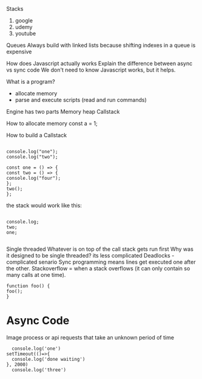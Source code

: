 Stacks

1. google
2. udemy
3. youtube

Queues
Always build with linked lists because shifting indexes in a queue is expensive

How does Javascript actually works
Explain the difference between async vs sync code
We don't need to know Javascript works, but it helps.

What is a program?

- allocate memory
- parse and execute scripts (read and run commands)

Engine has two parts
Memory heap
Callstack

How to allocate memory
const a = 1;

How to build a Callstack

```

console.log("one");
console.log("two");

```

```
const one = () => {
const two = () => {
console.log("four");
};
two();
};

```

the stack would work like this:

```

console.log;
two;
one;


```

Single threaded
Whatever is on top of the call stack gets run first
Why was it designed to be single threaded? its less complicated
Deadlocks - complicated senario
Sync programming means lines get executed one after the other.
Stackoverflow = when a stack overflows (it can only contain so many calls at one time).

```
function foo() {
foo();
}
```

# Async Code

Image process or api requests that take an unknown period of time

```
  console.log('one')
setTimeout(()=>{
  console.log('done waiting')
}, 2000)
  console.log('three')
```
